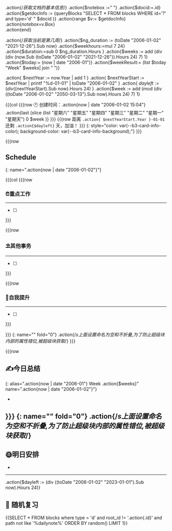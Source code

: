 .action{/*获取文档的基本信息*/}
.action{$notebox :=" "}
.action{$docid:=.id}
.action{$getdocInfo := (queryBlocks "SELECT * FROM blocks WHERE id='?' and type='d' " $docid )}
.action{range $v:= $getdocInfo}
	.action{$notebox =$v.Box}	
.action{end}

.action{/*获取当前是第几周*/}
	.action{$ng_duration := (toDate "2006-01-02" "2021-12-26").Sub now}
	.action{$weekhours:=mul 7 24}
	.action{$duration:=sub 0 $ng_duration.Hours }
	.action{$weeks := add (div (div (now.Sub (toDate "2006-01-02" "2021-12-26")).Hours 24) 7) 1}
	.action{$today:= (now | date "2006-01")}
	.action{$weekResult:= (list $today "Week" $weeks| join " ")}





.action{ $nextYear := now.Year | add 1 }
.action{ $nextYearStart := $nextYear | printf "%d-01-01" | toDate "2006-01-02" }
.action{ $dayleft := (div (($nextYearStart).Sub now).Hours 24) }
.action{$week := add (mod (div ((toDate "2006-01-02" "2050-03-13").Sub now).Hours 24) 7) 1}

{{{col
{{{row
🕐 创建时间：.action{now | date "2006-01-02 15:04"} .action{last (slice (list "星期六" "星期五" "星期四" "星期三" "星期二" "星期一" "星期天") 0 $week )}
}}}
{{{row
距离 `.action{ $nextYearStart.Year }-01-01` 还剩 `.action{$dayleft}` 天，加油！
}}}
{: style="color: var(--b3-card-info-color); background-color: var(--b3-card-info-background);"}
}}}


{{{row

## Schedule
{: name=".action{now | date "2006-01-02"}"}




{{{col
{{{row
### ⏰重点工作
---
- [ ] 


}}}

{{{row
### ⛱其他事务
---
- [ ] 


}}}

{{{row
### 🧠自我提升
---
- [ ]

}}}

}}}
{: name="" fold="0"}
.action{/*s上面设置命名为空和不折叠,为了防止超级块内部的属性错位,被超级块获取*/}
}}}


{{{row
## ✍今日总结
{: alias=".action{now | date "2006-01"} Week .action{$weeks}" name=".action{now | date "2006-01-02"}"}

-

}}}
{: name="" fold="0"}
.action{/*s上面设置命名为空和不折叠,为了防止超级块内部的属性错位,被超级块获取*/}
---
## 🌞明日安排


* 

---


.action{$dayleft := (div ((toDate "2006-01-02" "2023-01-01").Sub now).Hours 24)}
## 🚴 随机复习


{{SELECT * FROM blocks where type = 'd' and root_id != '.action{.id}' and path not like '%dailynote%' ORDER BY random() LIMIT 1}}


